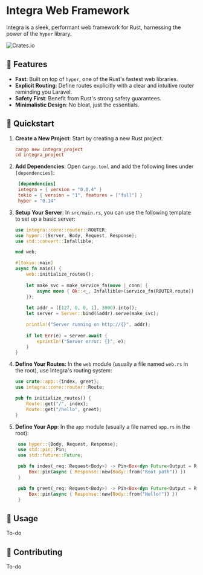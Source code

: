 
# Integra Web Framework

Integra is a sleek, performant web framework for Rust, harnessing the power of the `hyper` library.

![Crates.io](https://img.shields.io/crates/v/integra)

## 🌟 Features

- **Fast**: Built on top of `hyper`, one of the Rust's fastest web libraries.
- **Explicit Routing**: Define routes explicitly with a clear and intuitive router reminding you Laravel.
- **Safety First**: Benefit from Rust's strong safety guarantees.
- **Minimalistic Design**: No bloat, just the essentials.

## 🚀 Quickstart

1. **Create a New Project**: Start by creating a new Rust project.
   ```toml
   cargo new integra_project
   cd integra_project
   ```

2. **Add Dependencies**: Open `Cargo.toml` and add the following lines under `[dependencies]`:
   ```toml
    [dependencies]
    integra = { version = "0.0.4" }
    tokio = { version = "1", features = ["full"] }
    hyper = "0.14"
   ```

3. **Setup Your Server**: In `src/main.rs`, you can use the following template to set up a basic server:
   ```rust
   use integra::core::router::ROUTER;
   use hyper::{Server, Body, Request, Response};
   use std::convert::Infallible;
   
   mod web;
   
   #[tokio::main]
   async fn main() {
       web::initialize_routes();
       
       let make_svc = make_service_fn(move |_conn| {
           async move { Ok::<_, Infallible>(service_fn(ROUTER.route)) }
       });
       
       let addr = ([127, 0, 0, 1], 3000).into();
       let server = Server::bind(&addr).serve(make_svc);

       println!("Server running on http://{}", addr);
       
       if let Err(e) = server.await {
           eprintln!("Server error: {}", e);
       }
   }
   ```

4. **Define Your Routes**: In the `web` module (usually a file named `web.rs` in the root), use Integra's routing system:
   ```rust
   use crate::app::{index, greet};
   use integra::core::router::Route;

   pub fn initialize_routes() {
       Route::get("/", index);
       Route::get("/hello", greet);
   }
   ```

4. **Define Your App**: In the `app` module (usually a file named `app.rs` in the root):
   ```rust
    use hyper::{Body, Request, Response};
    use std::pin::Pin;
    use std::future::Future;

    pub fn index(_req: Request<Body>) -> Pin<Box<dyn Future<Output = Response<Body>> + Send>> {
        Box::pin(async { Response::new(Body::from("Root path")) })
    }

    pub fn greet(_req: Request<Body>) -> Pin<Box<dyn Future<Output = Response<Body>> + Send>> {
        Box::pin(async { Response::new(Body::from("Hello!")) })
    }
   ```

## 📘 Usage

To-do

## 🤝 Contributing

To-do
